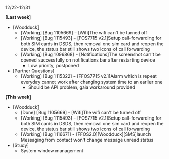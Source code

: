 12/22-12/31

**[Last week]**

* [Woodduck]
    * [Working] [Bug 1105669] - [Wifi]The wifi can't be turned off
    * [Working] [Bug 1115493] - [FOS7715 v2.1]Setup call-forwarding for both SIM cards in DSDS, then removal one sim card and reopen the device, the status bar still shows two icons of call forwarding
    * [Working] [Bug 1096868] - [Notifications]The screenshot can't be opened successfully on notifications bar after restarting device
        - Low priority, postponed
* [Partner Questions]
    * [Working] [Bug 1115322] - [FFOS7715 v2.1]Alarm which is repeat everyday cannot work after changing system time to an earlier one
        - Should be API problem, gaia workaround provided
    
**[This week]**

* [Woodduck]
    * [Done] [Bug 1105669] - [Wifi]The wifi can't be turned off
    * [Working] [Bug 1115493] - [FOS7715 v2.1]Setup call-forwarding for both SIM cards in DSDS, then removal one sim card and reopen the device, the status bar still shows two icons of call forwarding
    * [Working] [Bug 1116671] - [FFOS2.0][Woodduck][SMS]launch Messaging from contact won't change message unread status
* [Study]
    * System window management